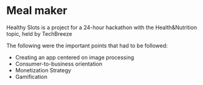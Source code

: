 # Meal maker

Healthy Slots is a project for a 24-hour hackathon with the Health&Nutrition topic, held by TechBreeze

The following were the important points that had to be followed:

* Creating an app centered on image processing
* Consumer-to-business orientation
* Monetization Strategy
* Gamification
